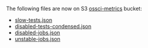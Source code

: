 The following files are now on S3 [ossci-metrics](https://ossci-metrics.s3.amazonaws.com) bucket:
* [slow-tests.json](https://ossci-metrics.s3.amazonaws.com/slow-tests.json)
* [disabled-tests-condensed.json](https://ossci-metrics.s3.amazonaws.com/disabled-tests-condensed.json)
* [disabled-jobs.json](https://ossci-metrics.s3.amazonaws.com/disabled-jobs.json)
* [unstable-jobs.json](https://ossci-metrics.s3.amazonaws.com/unstable-jobs.json)
